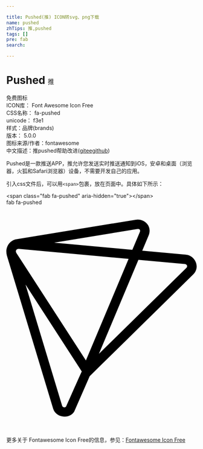 ```yaml
---

title: Pushed(推) ICON转svg、png下载
name: pushed
zhTips: 推,pushed
tags: []
pre: fab
search: 

---
```


# Pushed  <small style="font-size: 60%;font-weight: 100">推</small>


<div class="detail-page">
<p>
<span><span class="badge-success badge">免费图标</span> </span>
<br/>
<span>
ICON库：
<span class="badge-secondary badge">Font Awesome Icon Free</span> 
</span>
<br/>
<span>
CSS名称：
<span class="badge-secondary badge">fa-pushed</span> 
</span>
<br/>
<span>
unicode：
<span class="badge-secondary badge">f3e1</span> 
<copy-btn content='f3e1' btn-title=""></copy-btn>
<copy-btn :content='String.fromCodePoint(parseInt("f3e1", 16))' btn-title="复制U"></copy-btn>
</span><br/><span>样式：<span class="badge-light badge">品牌(brands)</span></span>
<br/>
<span>
版本：
<span class="badge-secondary badge">5.0.0</span> 
</span>
<br/>
<span>图标来源/作者：<span class="badge-light badge">fontawesome</span></span> 
<br/>
<span class="zh-detail">中文描述：<span class="badge-primary badge">推</span><span class="badge-primary badge">pushed</span><span class="help-link"><span>帮助改进</span>(<a href="https://gitee.com/liuwave/icon-helper/edit/master/json/fontawesome/brands/pushed.json" target="_blank" rel="noopener noreferrer">gitee</a><a href="https://github.com/liuwave/icon-helper/edit/master/json/fontawesome/brands/pushed.json" target="_blank" rel="noopener noreferrer">github</a></span>)</span><br/>
</p>
</div><div class="description description alert alert-light">Pushed是一款推送APP，推允许您发送实时推送通知到iOS，安卓和桌面（浏览器，火狐和Safari浏览器）设备，不需要开发自己的应用。</div>
<div class="alert alert-dark">
  <i class="fab fa-pushed fa-xs"></i>
  <i class="fab fa-pushed fa-sm"></i>
  <i class="fab fa-pushed fa-lg"></i>
  <i class="fab fa-pushed fa-2x"></i>
  <i class="fab fa-pushed fa-3x"></i>
  <i class="fab fa-pushed fa-5x"></i>
  <i class="fab fa-pushed fa-7x"></i>
</div>
<div>
  <p>引入css文件后，可以用<code>&lt;span&gt;</code>包裹，放在页面中。具体如下所示：    
  </p>
  <div class="alert alert-primary" style="font-size: 14px">
    &lt;span class="fab fa-pushed" aria-hidden="true"&gt;&lt;/span&gt;
    <copy-btn content='<span class="fab fa-pushed" aria-hidden="true"></span>'></copy-btn>
  </div>
  <div class="alert alert-secondary">
    <i class="fab fa-pushed"
    style="font-size: 24px"
    aria-hidden="true"></i> fab fa-pushed
    <copy-btn content="fab fa-pushed" btn-title="复制图标名称"></copy-btn>
  </div>
</div>
<div id="svg" class="svg-wrap">
<svg xmlns="http://www.w3.org/2000/svg" viewBox="0 0 432 512"><path d="M407 111.9l-98.5-9 14-33.4c10.4-23.5-10.8-40.4-28.7-37L22.5 76.9c-15.1 2.7-26 18.3-21.4 36.6l105.1 348.3c6.5 21.3 36.7 24.2 47.7 7l35.3-80.8 235.2-231.3c16.4-16.8 4.3-42.9-17.4-44.8zM297.6 53.6c5.1-.7 7.5 2.5 5.2 7.4L286 100.9 108.6 84.6l189-31zM22.7 107.9c-3.1-5.1 1-10 6.1-9.1l248.7 22.7-96.9 230.7L22.7 107.9zM136 456.4c-2.6 4-7.9 3.1-9.4-1.2L43.5 179.7l127.7 197.6c-7 15-35.2 79.1-35.2 79.1zm272.8-314.5L210.1 337.3l89.7-213.7 106.4 9.7c4 1.1 5.7 5.3 2.6 8.6z"/></svg>
</div>
<detail full-name='fa-pushed'></detail>
    
<div><p>更多关于  Fontawesome Icon Free的信息，参见：<a target="_blank" href="https://iconhelper.cn/fontawesome.html">Fontawesome Icon Free</a>
</p></div>
